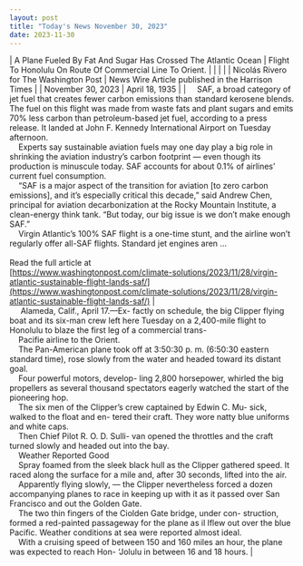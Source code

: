 ```yaml
---
layout: post
title: "Today's News November 30, 2023"
date: 2023-11-30
---
```


| A Plane Fueled By Fat And Sugar Has Crossed The Atlantic Ocean | Flight To Honolulu On Route Of Commercial Line To Orient.  |
|  |  |
| Nicolás Rivero for The Washington Post | News Wire Article published in the Harrison Times |
| November 30, 2023 | April 18, 1935 |
| &nbsp;&nbsp;&nbsp;&nbsp;SAF, a broad category of jet fuel that creates fewer carbon emissions than standard kerosene blends. The fuel on this flight was made from waste fats and plant sugars and emits 70% less carbon than petroleum-based jet fuel, according to a press release. It landed at John F. Kennedy International Airport on Tuesday afternoon.<br>&nbsp;&nbsp;&nbsp;&nbsp;Experts say sustainable aviation fuels may one day play a big role in shrinking the aviation industry’s carbon footprint — even though its production is minuscule today. SAF accounts for about 0.1% of airlines’ current fuel consumption.<br>&nbsp;&nbsp;&nbsp;&nbsp;“SAF is a major aspect of the transition for aviation [to zero carbon emissions], and it’s especially critical this decade,” said Andrew Chen, principal for aviation decarbonization at the Rocky Mountain Institute, a clean-energy think tank. “But today, our big issue is we don’t make enough SAF.”<br>&nbsp;&nbsp;&nbsp;&nbsp;Virgin Atlantic’s 100% SAF flight is a one-time stunt, and the airline won’t regularly offer all-SAF flights. Standard jet engines aren ...<br><br>Read the full article at<br>[https://www.washingtonpost.com/climate-solutions/2023/11/28/virgin-atlantic-sustainable-flight-lands-saf/](https://www.washingtonpost.com/climate-solutions/2023/11/28/virgin-atlantic-sustainable-flight-lands-saf/) | &nbsp;&nbsp;&nbsp;&nbsp; <br>&nbsp;&nbsp;&nbsp;&nbsp;  Alameda, Calif., April 17.—Ex- factly on schedule, the big Clipper flying boat and its six-man crew left here Tuesday on a 2,400-mile flight to Honolulu to blaze the first leg of a commercial trans-<br>&nbsp;&nbsp;&nbsp;&nbsp;Pacifie airline to the Orient.<br>&nbsp;&nbsp;&nbsp;&nbsp;The Pan-American plane took off at 3:50:30 p. m. (6:50:30 eastern standard time), rose slowly from the water and headed toward its distant goal.<br>&nbsp;&nbsp;&nbsp;&nbsp;Four powerful motors, develop- ling 2,800 horsepower, whirled the big propellers as several thousand spectators eagerly watched the start of the pioneering hop.<br>&nbsp;&nbsp;&nbsp;&nbsp;The six men of the Clipper’s crew captained by Edwin C. Mu- sick, walked to the float and en- tered their craft. They wore natty blue uniforms and white caps.<br>&nbsp;&nbsp;&nbsp;&nbsp;Then Chief Pilot R. O. D. Sulli- van opened the throttles and the craft turned slowly and headed out into the bay.<br>&nbsp;&nbsp;&nbsp;&nbsp;Weather Reported Good<br>&nbsp;&nbsp;&nbsp;&nbsp;Spray foamed from the sleek black hull as the Clipper gathered speed. It raced along the surface for a mile and, after 30 seconds, lifted into the air.<br>&nbsp;&nbsp;&nbsp;&nbsp;Apparently flying slowly, — the Clipper nevertheless forced a dozen accompanying planes to race in keeping up with it as it passed over San Francisco and out the Golden Gate.<br>&nbsp;&nbsp;&nbsp;&nbsp;The two thin fingers of the Ciolden Gate bridge, under con- struction, formed a red-painted passageway for the plane as il lflew out over the blue Pacific. Weather conditions at sea were reported almost ideal.<br>&nbsp;&nbsp;&nbsp;&nbsp;With a cruising speed of between 150 and 160 miles an hour, the plane was expected to reach Hon- ‘Jolulu in between 16 and 18 hours.  |